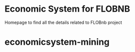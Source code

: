 # Economic System for FLOBNB 

Homepage to find all the details related to FLOBnb project
# economicsystem-mining
